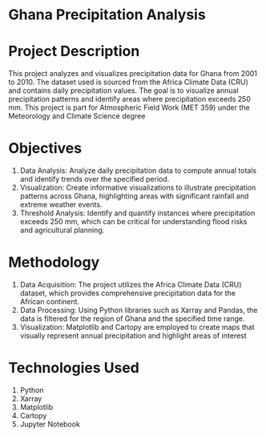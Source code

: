 # Ghana Precipitation Analysis
# Project Description
This project analyzes and visualizes precipitation data for Ghana from 2001 to 2010. The dataset used is sourced from the Africa Climate Data (CRU) and contains daily precipitation values. 
The goal is to visualize annual precipitation patterns and identify areas where precipitation exceeds 250 mm. 
This project is part for Atmospheric Field Work (MET 359) under the Meteorology and Climate Science degree

# Objectives
1. Data Analysis: Analyze daily precipitation data to compute annual totals and identify trends over the specified period.
2. Visualization: Create informative visualizations to illustrate precipitation patterns across Ghana, highlighting areas with significant rainfall and extreme weather events.
3. Threshold Analysis: Identify and quantify instances where precipitation exceeds 250 mm, which can be critical for understanding flood risks and agricultural planning.
   
# Methodology
1. Data Acquisition: The project utilizes the Africa Climate Data (CRU) dataset, which provides comprehensive precipitation data for the African continent.
2. Data Processing: Using Python libraries such as Xarray and Pandas, the data is filtered for the region of Ghana and the specified time range.
3. Visualization: Matplotlib and Cartopy are employed to create maps that visually represent annual precipitation and highlight areas of interest
   
# Technologies Used
1. Python
2. Xarray
3. Matplotlib
4. Cartopy
5. Jupyter Notebook
